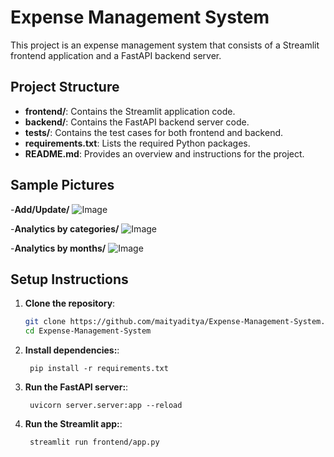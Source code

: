 # Expense Management System

This project is an expense management system that consists of a Streamlit frontend application and a FastAPI backend server.


## Project Structure

- **frontend/**: Contains the Streamlit application code.
- **backend/**: Contains the FastAPI backend server code.
- **tests/**: Contains the test cases for both frontend and backend.
- **requirements.txt**: Lists the required Python packages.
- **README.md**: Provides an overview and instructions for the project.

## Sample Pictures

-**Add/Update/**
![Image](https://github.com/user-attachments/assets/4a7560cf-fea8-467a-a985-ea6c299177f6)

-**Analytics by categories/**
![Image](https://github.com/user-attachments/assets/b82dfdb7-445d-43bf-8a25-31320f4ff5a4)

-**Analytics by months/**
![Image](https://github.com/user-attachments/assets/0b5887a1-4f65-4270-8238-ca7c6211cb26)

## Setup Instructions

1. **Clone the repository**:
   ```bash
   git clone https://github.com/maityaditya/Expense-Management-System.git
   cd Expense-Management-System
   ```
1. **Install dependencies:**:   
   ```commandline
    pip install -r requirements.txt
   ```
1. **Run the FastAPI server:**:   
   ```commandline
    uvicorn server.server:app --reload
   ```
1. **Run the Streamlit app:**:   
   ```commandline
    streamlit run frontend/app.py
   ```
